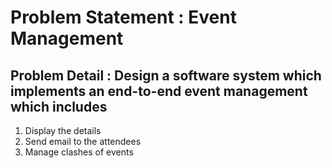 # Problem Statement : Event Management

## Problem Detail : Design a software system which implements an end-to-end event management which includes 
  1. Display the details
  2. Send email to the attendees
  3. Manage clashes of events

